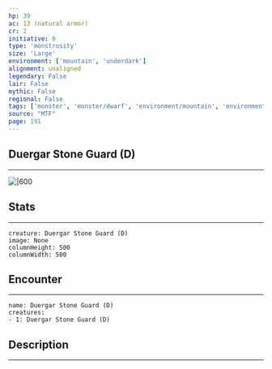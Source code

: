 ```yaml
---
hp: 39
ac: 13 (natural armor)
cr: 2
initiative: 0
type: 'monstrosity'    
size: 'Large'
environment: ['mountain', 'underdark']
alignment: unaligned
legendary: False
lair: False
mythic: False
regional: False
tags: ['monster', 'monster/dwarf', 'environment/mountain', 'environment/underdark']
source: "MTF"
page: 191
---
```


## Duergar Stone Guard (D)
---

![|600](D:/Program%20Files/5e.tools/img/bestiary/MTF/Duergar%20Stone%20Guard.jpg)

## Stats
---

```statblock
creature: Duergar Stone Guard (D)
image: None
columnHeight: 500
columnWidth: 500
```

## Encounter
---

```encounter-table
name: Duergar Stone Guard (D)
creatures:
- 1: Duergar Stone Guard (D)
```

## Description
---




